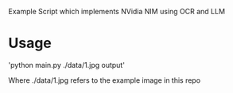 Example Script which implements NVidia NIM using OCR and LLM

# Usage

'python main.py ./data/1.jpg output'

Where ./data/1.jpg refers to the example image in this repo
